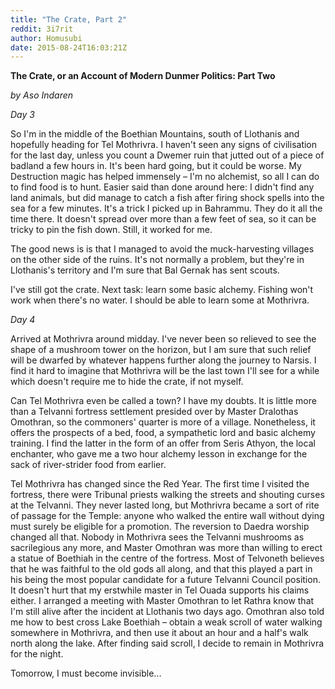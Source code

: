 ```yaml
---
title: "The Crate, Part 2"
reddit: 3i7rit
author: Homusubi
date: 2015-08-24T16:03:21Z
---
```


**The Crate, or an Account of Modern Dunmer Politics: Part Two**

*by Aso Indaren*




*Day 3*

So I'm in the middle of the Boethian Mountains, south of Llothanis and hopefully heading for Tel Mothrivra. I haven't seen any signs of civilisation for the last day, unless you count a Dwemer ruin that jutted out of a piece of badland a few hours in. It's been hard going, but it could be worse. My Destruction magic has helped immensely – I'm no alchemist, so all I can do to find food is to hunt. Easier said than done around here: I didn't find any land animals, but did manage to catch a fish after firing shock spells into the sea for a few minutes. It's a trick I picked up in Bahrammu. They do it all the time there. It doesn't spread over more than a few feet of sea, so it can be tricky to pin the fish down. Still, it worked for me.

The good news is is that I managed to avoid the muck-harvesting villages on the other side of the ruins. It's not normally a problem, but they're in Llothanis's territory and I'm sure that Bal Gernak has sent scouts.

I've still got the crate. Next task: learn some basic alchemy. Fishing won't work when there's no water. I should be able to learn some at Mothrivra.

*Day 4*

Arrived at Mothrivra around midday. I've never been so relieved to see the shape of a mushroom tower on the horizon, but I am sure that such relief will be dwarfed by whatever happens further along the journey to Narsis. I find it hard to imagine that Mothrivra will be the last town I'll see for a while which doesn't require me to hide the crate, if not myself.

Can Tel Mothrivra even be called a town? I have my doubts. It is little more than a Telvanni fortress settlement presided over by Master Dralothas Omothran, so the commoners' quarter is more of a village. Nonetheless, it offers the prospects of a bed, food, a sympathetic lord and basic alchemy training. I find the latter in the form of an offer from Seris Athyon, the local enchanter, who gave me a two hour alchemy lesson in exchange for the sack of river-strider food from earlier.

Tel Mothrivra has changed since the Red Year. The first time I visited the fortress, there were Tribunal priests walking the streets and shouting curses at the Telvanni. They never lasted long, but Mothrivra became a sort of rite of passage for the Temple: anyone who walked the entire wall without dying must surely be eligible for a promotion. The reversion to Daedra worship changed all that. Nobody in Mothrivra sees the Telvanni mushrooms as sacrilegious any more, and Master Omothran was more than willing to erect a statue of Boethiah in the centre of the fortress. Most of Telvoneth believes that he was faithful to the old gods all along, and that this played a part in his being the most popular candidate for a future Telvanni Council position. It doesn't hurt that my erstwhile master in Tel Ouada supports his claims either. I arranged a meeting with Master Omothran to let Rathra know that I'm still alive after the incident at Llothanis two days ago. Omothran also told me how to best cross Lake Boethiah – obtain a weak scroll of water walking somewhere in Mothrivra, and then use it about an hour and a half's walk north along the lake. After finding said scroll, I decide to remain in Mothrivra for the night.

Tomorrow, I must become invisible...
